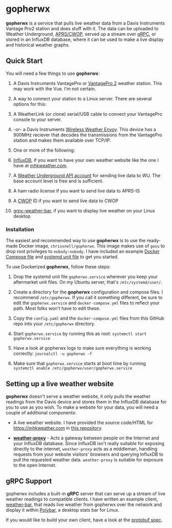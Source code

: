 # gopherwx 

**gopherwx** is a service that pulls live weather data from a Davis Instruments Vantage Pro2 station and does stuff with it.  The data can be uploaded to Weather Underground, [APRS/CWOP](https://aprs.fi), served up a stream over [gRPC](https://grpc.io/), or stored in an InfluxDB database, where it can be used to make a live display and historical weather graphs.

## Quick Start
You will need a few things to use **gopherwx**:

1. A Davis Instruments VantagePro or [VantagePro 2](http://www.davisnet.com/product/wireless-vantage-pro2-with-standard-radiation-shield/) weather station.  This may work with the Vue.  I'm not certain.

2. A way to connect your station to a Linux server.  There are several options for this:
  1.  A WeatherLink (or clone) serial/USB cable to connect your VantagePro console to your server.
  2.  -or- a Davis Instruments [Wireless Weather Envoy](http://www.davisnet.com/product/wireless-weather-envoy/).  This device has a 900MHz reciever that decodes the transmissions from the VantagePro station and makes them available over TCP/IP. 

3. One or more of the following:
  1.  [InfluxDB](https://github.com/influxdata/influxdb), if you want to have your own weather website like the one I have at [mhkweather.com](https://mhkweather.com).
  2.  A [Weather Underground API account](https://www.wunderground.com/api) for sending live data to WU.   The base account level is free and is sufficient.
  3.  A ham radio license if you want to send live data to APRS-IS
  4.  A [CWOP](http://wxqa.com/) ID if you want to send live data to CWOP
  5.  [grpc-weather-bar](https://github.com/chrissnell/grpc-weather-bar), if you want to display live weather on your Linux desktop

### Installation

The easiest and recommended way to use **gopherwx** is to use the ready-made Docker image, `chrissnell/gopherwx`.  This image makes use of `gosu` to drop root privileges to `nobody:nobody`. I have included an example [Docker Compose file](https://github.com/chrissnell/gopherwx/blob/master/example/docker-compose.yml) and [systemd unit file](https://github.com/chrissnell/gopherwx/blob/master/example/gopherwx.service) to get you started.

To use Dockerized **gopherwx**, follow these steps:

1. Drop the systemd unit file `gopherwx.service` wherever you keep your aftermarket unit files.  On my Ubuntu server, that's `/etc/systemd/user/`.  

2. Create a directory for the **gopherwx** configuration and compose files.  I recommend `/etc/gopherwx`.  If you call it something different, be sure to edit the `gopherwx.service` and `docker-compose.yml` files to reflect your path.  Most folks won't have to edit these.

3. Copy the `config.yaml` and the `docker-compose.yml` files from this GitHub repo into your `/etc/gopherwx` directory.

4. Start `gopherwx.service` by running this as root:  `systemctl start gopherwx.service`

5. Have a look at gopherwx logs to make sure everything is working correctly: `journalctl -u gopherwx -f`

6. Make sure that `gopherwx.service` starts at boot time by running `systemctl enable /etc/gopherwx/user/gopherwx.service`

## Setting up a live weather website

**gopherwx** doesn't serve a weather website, it only pulls the weather readings from the Davis device and stores them in the InfluxDB database for you to use as you wish.  To make a website for your data, you will need a couple of additional components:

* A live weather website.  I have provided the source code/HTML for https://mhkweather.com in [this repository](https://github.com/chrissnell/mhkweather.com).

* [**weather-proxy**](https://github.com/chrissnell/weather-proxy) - Acts a gateway between people on the Internet and your InfluxDB database.  Since InfluxDB isn't really suitable for exposing directly to the internet, `weather-proxy` acts as a middleman, handling requests from your website visitors' browsers and querying InfluxDB to pull the requested weather data.  `weather-proxy` is suitable for exposure to the open Internet.

## gRPC Support

gopherwx includes a built-in **gRPC** server that can serve up a stream of live weather readings to compatible clients.  I have written an example client, [weather-bar](https://github.com/chrissnell/weather-bar), that reads live weather from gopherwx over the network and display it within [Polybar](https://github.com/jaagr/polybar), a desktop stats bar for Linux.  

If you would like to build your own client, have a look at the [protobuf spec](https://github.com/chrissnell/gopherwx/blob/master/protobuf/grpcweather.proto).
